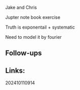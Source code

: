Jake and Chris

Jupter note book exercise

Truth is exponentail + systematic 

Need to model it by fourier 
## Follow-ups


## Links: 



202410110914
